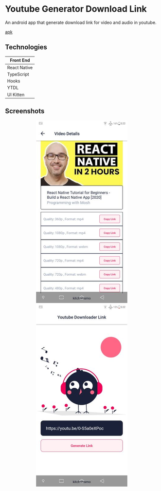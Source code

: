 # Youtube Generator Download Link
An android app that generate download link for video and audio in youtube.

[apk](https://www.mediafire.com/folder/98asluppckcgb/release)

## Technologies

| Front End    | 
| ------------ | 
| React Native | 
| TypeScript   | 
| Hooks        |
| YTDL         |
| UI Kitten    |

## Screenshots

<div align="center">
<img src="screenshots/1.jpg"/>
<img src="screenshots/2.jpg"/>
</div>

